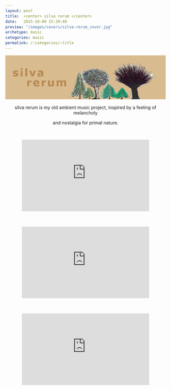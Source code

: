 ```yaml
---
layout: post
title:  <center> silva rerum </center>
date:   2015-10-09 15:39:40
preview: "/images/covers/silva-rerum_cover.jpg"
archetype: music
categories: music
permalink: /:categories/:title
---
```


![Picture 1](\images\music\silva-rerum\1.jpg)

<center>
silva rerum is my old ambient music project, inspired by a feeling of melancholy
<p>and nostalgia for primal nature.</p>

<p>&nbsp;</p>



<iframe width="400" height="225" src="https://www.youtube.com/embed/k7orcdBHrX8" title="fantasmagoria" frameborder="0" allow="accelerometer; autoplay; clipboard-write; encrypted-media; gyroscope; picture-in-picture" allowfullscreen></iframe>

<p>&nbsp;</p>

<iframe width="400" height="225" src="https://www.youtube.com/embed/5upfWYCEzyY" title="jawmart" frameborder="0" allow="accelerometer; autoplay; clipboard-write; encrypted-media; gyroscope; picture-in-picture" allowfullscreen></iframe>

<p>&nbsp;</p>

<iframe width="400" height="225" src="https://www.youtube.com/embed/ubCq5pejmpQ" title="pan z krainy róż" frameborder="0" allow="accelerometer; autoplay; clipboard-write; encrypted-media; gyroscope; picture-in-picture" allowfullscreen></iframe>
</center> 